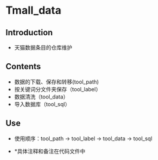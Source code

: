# Tmall_data

## Introduction
- 天猫数据条目的仓库维护

## Contents
- 数据的下载、保存和转移(tool_path)
- 按关键词分文件夹保存（tool_label）
- 数据清洗（tool_data）
- 导入数据库（tool_sql）

## Use
- 使用顺序：tool_path -> tool_label -> tool_data -> tool_sql

- *具体注释和备注在代码文件中
